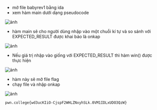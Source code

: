 * mở file babyrev1 bằng ida
* xem hàm main dưới dạng pseudocode

![ảnh](https://github.com/LDV-SpaceK/pwn.collage/assets/151914246/27b78468-ec3a-4a42-89a5-36354cd62d5c)

* hàm main sẽ cho người dùng nhập vào một chuỗi kí tự và so sánh với EXPECTED_RESULT được khai báo là onkap

![ảnh](https://github.com/LDV-SpaceK/pwn.collage/assets/151914246/4b8c5fec-080f-4e08-9ba1-30d45d62cfda)

* Nếu giá trị nhập vào giống với EXPECTED_RESULT thì hàm win() được thực hiện

![ảnh](https://github.com/LDV-SpaceK/pwn.collage/assets/151914246/c415550b-235b-49cc-ab82-306e95fbff3d)

* hàm này sẽ mở file flag
* chạy file và nhập onkap

![ảnh](https://github.com/LDV-SpaceK/pwn.collage/assets/151914246/7b386784-f32d-431f-a4a6-50f6b97af4ab)

`pwn.college{wd3ucKIiO-CjspF2WHLZNxyhSLk.0VM1IDLxUDO3QzW}`
